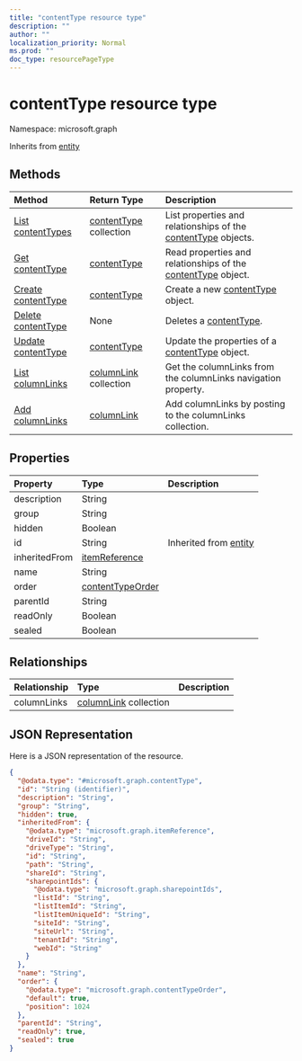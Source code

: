 ```yaml
---
title: "contentType resource type"
description: ""
author: ""
localization_priority: Normal
ms.prod: ""
doc_type: resourcePageType
---
```


# contentType resource type


Namespace: microsoft.graph




Inherits from [entity](../resources/entity.md)

## Methods
|Method|Return Type|Description|
|:---|:---|:---|
|[List contentTypes](../api/contenttype-list.md)|[contentType](../resources/contenttype.md) collection|List properties and relationships of the [contentType](../resources/contenttype.md) objects.|
|[Get contentType](../api/contenttype-get.md)|[contentType](../resources/contenttype.md)|Read properties and relationships of the [contentType](../resources/contenttype.md) object.|
|[Create contentType](../api/contenttype-create.md)|[contentType](../resources/contenttype.md)|Create a new [contentType](../resources/contenttype.md) object.|
|[Delete contentType](../api/contenttype-delete.md)|None|Deletes a [contentType](../resources/contenttype.md).|
|[Update contentType](../api/contenttype-update.md)|[contentType](../resources/contenttype.md)|Update the properties of a [contentType](../resources/contenttype.md) object.|
|[List columnLinks](../api/contenttype-list-columnlinks.md)|[columnLink](../resources/columnlink.md) collection|Get the columnLinks from the columnLinks navigation property.|
|[Add columnLinks](../api/contenttype-post-columnlinks.md)|[columnLink](../resources/columnlink.md)|Add columnLinks by posting to the columnLinks collection.|

## Properties
|Property|Type|Description|
|:---|:---|:---|
|description|String||
|group|String||
|hidden|Boolean||
|id|String| Inherited from [entity](../resources/entity.md)|
|inheritedFrom|[itemReference](../resources/itemreference.md)||
|name|String||
|order|[contentTypeOrder](../resources/contenttypeorder.md)||
|parentId|String||
|readOnly|Boolean||
|sealed|Boolean||

## Relationships
|Relationship|Type|Description|
|:---|:---|:---|
|columnLinks|[columnLink](../resources/columnlink.md) collection||

## JSON Representation
Here is a JSON representation of the resource.
<!-- {
  "blockType": "resource",
  "keyProperty": "id",
  "@odata.type": "microsoft.graph.contentType",
  "baseType": "microsoft.graph.entity",
  "openType": false
}
-->
``` json
{
  "@odata.type": "#microsoft.graph.contentType",
  "id": "String (identifier)",
  "description": "String",
  "group": "String",
  "hidden": true,
  "inheritedFrom": {
    "@odata.type": "microsoft.graph.itemReference",
    "driveId": "String",
    "driveType": "String",
    "id": "String",
    "path": "String",
    "shareId": "String",
    "sharepointIds": {
      "@odata.type": "microsoft.graph.sharepointIds",
      "listId": "String",
      "listItemId": "String",
      "listItemUniqueId": "String",
      "siteId": "String",
      "siteUrl": "String",
      "tenantId": "String",
      "webId": "String"
    }
  },
  "name": "String",
  "order": {
    "@odata.type": "microsoft.graph.contentTypeOrder",
    "default": true,
    "position": 1024
  },
  "parentId": "String",
  "readOnly": true,
  "sealed": true
}
```

